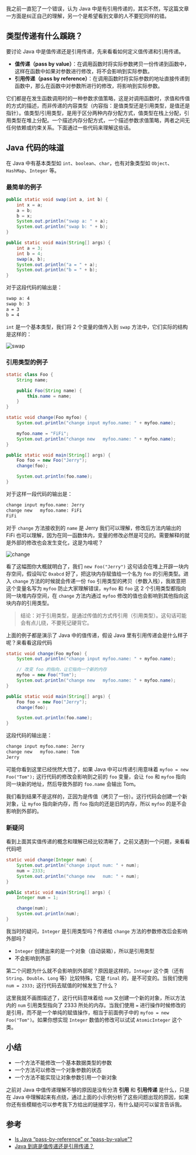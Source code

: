 [Game: Journey]: # 'https://raw.githubusercontent.com/septillions/poi/master/article/Java_中的类型传递问题解惑/cover.png'

我之前一直犯了一个错误，认为 Java 中是有引用传递的，其实不然，写这篇文章一方面是纠正自己的理解，另一个是希望看到文章的人不要犯同样的错。

## 类型传递有什么蹊跷？

要讨论 Java 中是值传递还是引用传递，先来看看如何定义值传递和引用传递。

- **值传递（pass by value）**：在调用函数时将实际参数拷贝一份传递到函数中，这样在函数中如果对参数进行修改，将不会影响到实际参数。
- **引用传递（pass by reference）**：在调用函数时将实际参数的地址直接传递到函数中，那么在函数中对参数所进行的修改，将影响到实际参数。

它们都是在发生函数调用时的一种参数求值策略，这是对调用函数时，求值和传值的方式的描述，而非传递的内容类型（内容指：是值类型还是引用类型，是值还是指针）。值类型/引用类型，是用于区分两种内存分配方式，值类型在栈上分配，引用类型在堆上分配。一个描述内存分配方式，一个描述参数求值策略，两者之间无任何依赖或约束关系。下面通过一些代码来理解这些话。

## Java 代码的味道

在 Java 中有基本类型如 `int`、`boolean`、`char`，也有对象类型如 `Object`、`HashMap`、`Integer` 等。

### 最简单的例子

```java
public static void swap(int a, int b) {
    int x = a;
    a = b;
    b = x;
    System.out.println("swap a: " + a);
    System.out.println("swap b: " + b);
}

public static void main(String[] args) {
    int a = 3;
    int b = 4;
    swap(a, b);
    System.out.println("a = " + a);
    System.out.println("b = " + b);
}
```

对于这段代码的输出是：

```bash
swap a: 4
swap b: 3
a = 3
b = 4
```

`int` 是一个基本类型，我们将 2 个变量的值传入到 `swap` 方法中，它们实际的结构是这样的：

![swap](https://raw.githubusercontent.com/septillions/poi/master/article/Java_中的类型传递问题解惑/1.png)

### 引用类型的例子

```java
static class Foo {
    String name;

    public Foo(String name) {
        this.name = name;
    }
}

static void change(Foo myfoo) {
    System.out.println("change input myfoo.name: " + myfoo.name);

    myfoo.name = "FiFi";
    System.out.println("change new   myfoo.name: " + myfoo.name);
}

public static void main(String[] args) {
    Foo foo = new Foo("Jerry");
    change(foo);

    System.out.println(foo.name);
}
```

对于这样一段代码的输出是：

```bash
change input myfoo.name: Jerry
change new   myfoo.name: FiFi
FiFi
```

对于 `change` 方法接收到的 `name` 是 Jerry 我们可以理解，修改后方法内输出的 FiFi 也可以理解，因为在同一函数体内，变量的修改必然是可见的。需要解释的就是外部的修改也会发生变化，这是为啥呢？

![change](https://raw.githubusercontent.com/septillions/poi/master/article/Java_中的类型传递问题解惑/2.png)

看了这幅图你大概就明白了，我们 `new Foo("Jerry")` 这句话会在堆上开辟一块内存空间，假设叫它 `0xabcd` 好了，把这块内存赋值给一个名为 `foo` 的引用类型。进入 `change` 方法的时候就会传递一份 `foo` 引用类型的拷贝（参数入栈），我故意把这个变量名写为 `myfoo` 防止大家理解错误，`myfoo` 和 `foo` 这 2 个引用类型都指向同一块堆内存空间，在 `change` 方法内通过 `myfoo` 修改的值也会影响到其他指向这块内存的引用类型。

> 结论：对于引用类型，是通过传值的方式传引用（引用类型）。这句话可能会有点儿绕，不要死记硬背它。

上面的例子都是演示了 Java 中的值传递，假设 Java 里有引用传递会是什么样子呢？来看看这段代码

```java
static void change(Foo myfoo) {
    System.out.println("change input myfoo.name: " + myfoo.name);

    // 改变 foo 的指向，让它指向一个新的内存
    myfoo = new Foo("Tom");
    System.out.println("change new   myfoo.name: " + myfoo.name);
}

public static void main(String[] args) {
    Foo foo = new Foo("Jerry");
    change(foo);

    System.out.println(foo.name);
}
```

这段代码的输出是：

```bash
change input myfoo.name: Jerry
change new   myfoo.name: Tom
Jerry
```

可能你看到这里已经恍然大悟了，如果 Java 中可以传递引用意味着 `myfoo = new Foo("Tom");` 这行代码的修改会影响到之前的 `foo` 变量，会让 `foo` 和 `myfoo` 指向同一块新的地址，然后导致外部的 `foo.name` 会输出 Tom。

我们看到结果不是这样的，正因为是传值（拷贝了一份）。这行代码会创建一个新对象，让 `myfoo` 指向新内存，而 `foo` 指向的还是旧的内存，所以 `myfoo` 的是不会影响到外部的。

### 新疑问

看到上面其实值传递的概念和理解已经比较清晰了，之前又遇到一个问题，来看看代码吧

```java
static void change(Integer num) {
    System.out.println("change input num: " + num);
    num = 2333;
    System.out.println("change new   num: " + num);
}

public static void main(String[] args) {
    Integer num = 1;

    change(num);
    System.out.println(num);
}
```

我当时的疑问，`Integer` 是引用类型吗？传递给 `change` 方法的参数修改后会影响外部吗？

- `Integer` 创建出来的是一个对象（自动装箱），所以是引用类型
- 不会影响到外部

第二个问题为什么就不会影响到外部呢？原因是这样的，`Integer` 这个类（还有 `String`、`Double`、`Long` 等）比较特殊，它是 `final` 的，是不可变的。当我们使用 `num = 2333;` 这行代码去赋值的时候发生了什么？

这里我就不画图描述了，这行代码意味着给 `num` 又创建一个新的对象，所以方法内的 `num` 引用类型指向了 2333 所处的内存。当我们使用 `=` 进行操作时候修改的是引用，而不是一个单纯的赋值操作，相当于前面例子中的 `myfoo = new Foo("Tom")`。如果你想实现 `Integer` 数值的修改可以试试 `AtomicInteger` 这个类。

## 小结

- 一个方法不能修改一个基本数据类型的参数
- 一个方法可以修改一个对象参数的状态
- 一个方法不能实现让对象参数引用一个新对象

之前对 Java 中值传递理解不够的原因是没有分清 **引用** 和 **引用传递** 是什么，只是在 Java 中理解起来有点绕，通过上面的小示例分析了这些问题出现的原因，如果你还有些模糊也可以参考我下方给出的链接学习，有什么疑问可以留言告诉我。

## 参考

- [Is Java “pass-by-reference” or “pass-by-value”?](https://stackoverflow.com/questions/40480/is-java-pass-by-reference-or-pass-by-value)
- [Java 到底是值传递还是引用传递？](https://www.zhihu.com/question/31203609)